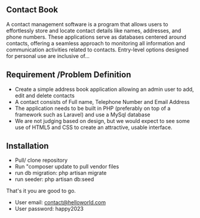 ## Contact Book


A contact management software is a program that allows users to effortlessly store and locate contact details like names, addresses, and phone numbers. These applications serve as databases centered around contacts, offering a seamless approach to monitoring all information and communication activities related to contacts. Entry-level options designed for personal use are inclusive of...




## Requirement /Problem Definition

- Create a simple address book application allowing an admin user to add, edit and delete contacts
- A contact consists of Full name, Telephone Number and Email Address
- The application needs to be built in PHP (preferably on top of a framework such as Laravel) and use a MySql database
- We are not judging based on design, but we would expect to see some use of HTML5 and CSS to create an attractive, usable interface.


## Installation

- Pull/ clone repository
- Run "composer update to pull vendor files
- run db migration: php artisan migrate
- run seeder: php artisan db:seed

That's it you are good to go.

- User email: contact@helloworld.com
- User password: happy2023